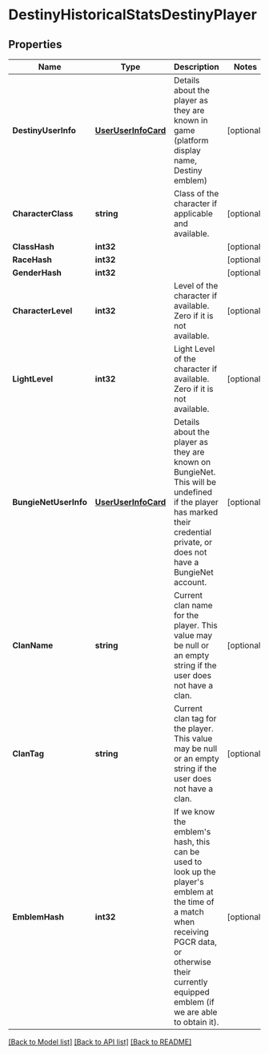 # DestinyHistoricalStatsDestinyPlayer

## Properties
Name | Type | Description | Notes
------------ | ------------- | ------------- | -------------
**DestinyUserInfo** | [**UserUserInfoCard**](User.UserInfoCard.md) | Details about the player as they are known in game (platform display name, Destiny emblem) | [optional] 
**CharacterClass** | **string** | Class of the character if applicable and available. | [optional] 
**ClassHash** | **int32** |  | [optional] 
**RaceHash** | **int32** |  | [optional] 
**GenderHash** | **int32** |  | [optional] 
**CharacterLevel** | **int32** | Level of the character if available. Zero if it is not available. | [optional] 
**LightLevel** | **int32** | Light Level of the character if available. Zero if it is not available. | [optional] 
**BungieNetUserInfo** | [**UserUserInfoCard**](User.UserInfoCard.md) | Details about the player as they are known on BungieNet. This will be undefined if the player has marked their credential private, or does not have a BungieNet account. | [optional] 
**ClanName** | **string** | Current clan name for the player. This value may be null or an empty string if the user does not have a clan. | [optional] 
**ClanTag** | **string** | Current clan tag for the player. This value may be null or an empty string if the user does not have a clan. | [optional] 
**EmblemHash** | **int32** | If we know the emblem&#39;s hash, this can be used to look up the player&#39;s emblem at the time of a match when receiving PGCR data, or otherwise their currently equipped emblem (if we are able to obtain it). | [optional] 

[[Back to Model list]](../README.md#documentation-for-models) [[Back to API list]](../README.md#documentation-for-api-endpoints) [[Back to README]](../README.md)


